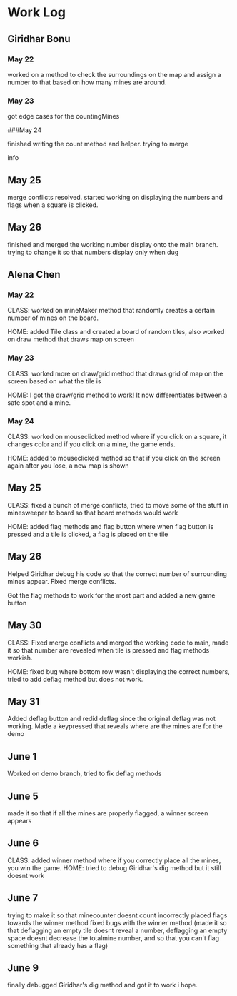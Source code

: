 # Work Log

## Giridhar Bonu

### May 22

worked on a method to check the surroundings on the map and assign a number to that based on how many mines are around.

### May 23

got edge cases for the countingMines

###May 24

finished writing the count method and helper. trying to merge

info

## May 25
merge conflicts resolved. started working on displaying the numbers and flags when a square is clicked.

## May 26
finished and merged the working number display onto the main branch. trying to change it so that numbers display only when dug

## Alena Chen

### May 22

CLASS: worked on mineMaker method that randomly creates a certain number of mines on the board.

HOME: added Tile class and created a board of random tiles, also worked on draw method that draws map on screen

### May 23

CLASS: worked more on draw/grid method that draws grid of map on the screen based on what the tile is

HOME: I got the draw/grid method to work! It now differentiates between a safe spot and a mine.

### May 24

CLASS: worked on mouseclicked method where if you click on a square, it changes color and if you click on a mine, the game ends.

HOME: added to mouseclicked method so that if you click on the screen again after you lose, a new map is shown

## May 25

CLASS: fixed a bunch of merge conflicts, tried to move some of the stuff in minesweeper to board so that board methods would work

HOME: added flag methods and flag button where when flag button is pressed and a tile is clicked, a flag is placed on the tile

## May 26
Helped Giridhar debug his code so that the correct number of surrounding mines appear. Fixed merge conflicts.

Got the flag methods to work for the most part and added a new game button

## May 30
CLASS: Fixed merge conflicts and merged the working code to main, made it so that number are revealed when tile is pressed and flag methods workish.

HOME: fixed bug where bottom row wasn't displaying the correct numbers, tried to add deflag method but does not work.

## May 31
Added deflag button and redid deflag since the original deflag was not working. Made a keypressed that reveals where are the mines are for the demo

## June 1
Worked on demo branch, tried to fix deflag methods

## June 5
made it so that if all the mines are properly flagged, a winner screen appears

## June 6
CLASS: added winner method where if you correctly place all the mines, you win the game.
HOME: tried to debug Giridhar's dig method but it still doesnt work

## June 7
trying to make it so that minecounter doesnt count incorrectly placed flags towards the winner method
fixed bugs with the winner method (made it so that deflagging an empty tile doesnt reveal a number, deflagging an empty space doesnt decrease the totalmine number, and so that you can't flag something that already has a flag)

## June 9
finally debugged Giridhar's dig method and got it to work i hope.
